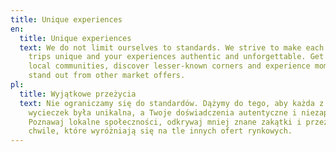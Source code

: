 ```yaml
---
title: Unique experiences
en:
  title: Unique experiences
  text: We do not limit ourselves to standards. We strive to make each of our
    trips unique and your experiences authentic and unforgettable. Get to know
    local communities, discover lesser-known corners and experience moments that
    stand out from other market offers.
pl:
  title: Wyjątkowe przeżycia
  text: Nie ograniczamy się do standardów. Dążymy do tego, aby każda z naszych
    wycieczek była unikalna, a Twoje doświadczenia autentyczne i niezapomniane.
    Poznawaj lokalne społeczności, odkrywaj mniej znane zakątki i przeżywaj
    chwile, które wyróżniają się na tle innych ofert rynkowych.
---
```

